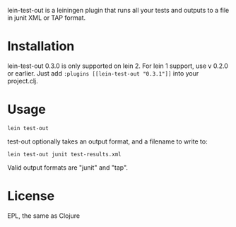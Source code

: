 lein-test-out is a leiningen plugin that runs all your tests and outputs to a file in junit XML or TAP format.

Installation
============

lein-test-out 0.3.0 is only supported on lein 2. For lein 1 support, use v 0.2.0 or earlier.
Just add ```:plugins [[lein-test-out "0.3.1"]]``` into your project.clj.

Usage
=====

```
lein test-out
```

test-out optionally takes an output format, and a filename to write to:

```
lein test-out junit test-results.xml
```

Valid output formats are "junit" and "tap".


License
=======
EPL, the same as Clojure
